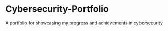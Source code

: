 # Cybersecurity-Portfolio
A portfolio for showcasing my progress and achievements in cybersecurity  
